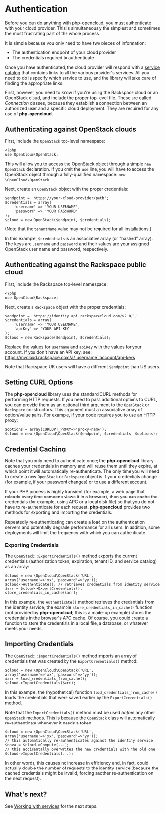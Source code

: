 Authentication
==============

Before you can do anything with php-opencloud, you must authenticate
with your cloud provider. This is simultaneously the simplest and sometimes
the most frustrating part of the whole process.

It is simple because you only need to have two pieces of information:

* The authentication endpoint of your cloud provider
* The credentials required to authenticate

Once you have authenticated, the cloud provider will respond with a
[service catalog](http://docs.rackspace.com/auth/api/v2.0/auth-client-devguide/content/Sample_Request_Response-d1e64.html)
that contains links to all the
various provider's services. All you need to do is specify which service
to use, and the library will take care of finding the appropriate links.

First, however, you need to know if you're using the Rackspace cloud
or an OpenStack cloud, and include the proper top-level file. These are
called *Connection* classes, because they establish a connection between an
authorized user and a specific cloud deployment. They are required for any use of
<b>php-opencloud</b>.

## Authenticating against OpenStack clouds

First, include the `OpenStack` top-level namespace:

    <?php
    use OpenCloud\OpenStack;

This will allow you to access the OpenStack object through a simple `new OpenStack` declaration. If you omit the `use` line, you will have to access the OpenStack object through a fully-qualified namespace: `new \OpenCloud\OpenStack`.

Next, create an `OpenStack` object with the proper credentials:

    $endpoint = 'https://your-cloud-provider/path';
    $credentials = array(
        'username' => 'YOUR USERNAME',
        'password' => 'YOUR PASSWORD'
    );
    $cloud = new OpenStack($endpoint, $credentials);

(Note that the `tenantName` value may not be required for all installations.)

In this example, `$credentials` is an associative array (or "hashed" array). The
keys are `username` and `password` and their values are your assigned OpenStack user
name and password, respectively.

## Authenticating against the Rackspace public cloud

First, include the Rackspace top-level namespace:

    <?php
    use OpenCloud\Rackspace;

Next, create a `Rackspace` object with the proper credentials:

    $endpoint = 'https://identity.api.rackspacecloud.com/v2.0/';
    $credentials = array(
        'username' => 'YOUR USERNAME',
        'apiKey' => 'YOUR API KEY'
    );
    $cloud = new Rackspace($endpoint, $credentials);

Replace the values for `username` and `apiKey` with the values for your
account. If you don't have an API key, see:
https://mycloud.rackspace.com/a/`username`/account/api-keys

Note that Rackspace UK users will have a different `$endpoint` than US users.

## Setting CURL Options

The **php-opencloud** library uses the standard CURL methods for performing
HTTP requests. If you need to pass additional options to CURL, you can
provide them as an optional third argument to the `OpenStack` or
`Rackspace` constructors. This argument must an associative array of
option/value pairs. For example, if your code requires you to use an HTTP
proxy:

	$options = array(CURLOPT_PROXY=>'proxy-name');
	$cloud = new \OpenCloud\OpenStack($endpoint, $credentials, $options);

## Credential Caching

Note that you only need to authenticate once; the **php-opencloud** library
caches your credentials in memory and will reuse them until they expire, at
which point it
will automatically re-authenticate. The only time you will need to create a new
`OpenStack` or `Rackspace` object is if your credentials change (for example,
if your
password changes) or to use a different account.

If your PHP process is highly transient (for example, a web page that reloads
every time someone views it in a browser), then you can cache the credentials
(for example, using APC or a local disk file) so that you do not have to
re-authenticate for each request. **php-opencloud** provides two methods for
exporting and importing the credentials.

Repeatedly re-authenticating can create a load on the authentication servers and
potentially degrade performance for all users. In addition, some deployments
will limit the frequency with which you can authenticate.

### Exporting Credentials

The `OpenStack::ExportCredentials()` method exports the current credentials
(authorization token, expiration, tenant ID, and service catalog)
as an array:

	$cloud = new \OpenCloud\OpenStack('URL', array('username'=>'xx','password'=>'yy'));
	$cloud->Authenticate();	// retrieves credentials from identity service
	$arr = $cloud->ExportCredentials();
	store_credentials_in_cache($arr);

In this example, the `Authenticate()` method retrieves the credentials from
the identity service; the example `store_credentials_in_cache()` function
(not provided by **php-opencloud**; this is a made-up example) stores the
credentials in the browser's APC cache. Of course, you could create a function
to store the credentials in a local file, a database, or whatever meets your
needs.

## Importing Credentials

The `OpenStack::ImportCredentials()` method imports an array of credentials
that was created by the `ExportCredentials()` method:

	$cloud = new \OpenCloud\OpenStack('URL', array('username'=>'xx','password'=>'yy'));
	$arr = load_credentials_from_cache();
	$cloud->ImportCredentials($arr);

In this example, the (hypothetical) function `load_credentials_from_cache()`
loads the credentials that were saved earlier by the `ExportCredentials()`
method.

Note that the `ImportCredentials()` method must be used *before* any other
`OpenStack` methods. This is because the `OpenStack` class will automatically
re-authenticate whenever it needs a token.

	$cloud = new \OpenCloud\OpenStack('URL', array('username'=>'xx','password'=>'yy'));
	// this automatically re-authenticates against the identity service
	$nova = $cloud->Compute(...);
	// this accidentally overwrites the new credentials with the old one
	$cloud->ImportCredentials(...);

In other words, this causes no increase in efficiency and, in fact, could
actually double the number of requests to the identity service (because the
cached credentials might be invalid, forcing another re-authentication
on the next request).

What's next?
------------

See [Working with services](services.md) for the next steps.
